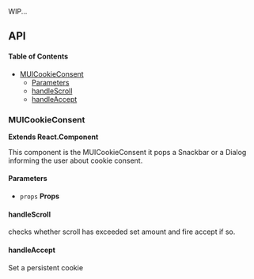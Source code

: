 WIP...

## API

<!-- Generated by documentation.js. Update this documentation by updating the source code. -->

#### Table of Contents

-   [MUICookieConsent](#muicookieconsent)
    -   [Parameters](#parameters)
    -   [handleScroll](#handlescroll)
    -   [handleAccept](#handleaccept)

### MUICookieConsent

**Extends React.Component**

This component is the MUICookieConsent it pops a Snackbar or a Dialog informing the user about cookie consent.

#### Parameters

-   `props` **Props** 

#### handleScroll

checks whether scroll has exceeded set amount and fire accept if so.

#### handleAccept

Set a persistent cookie
